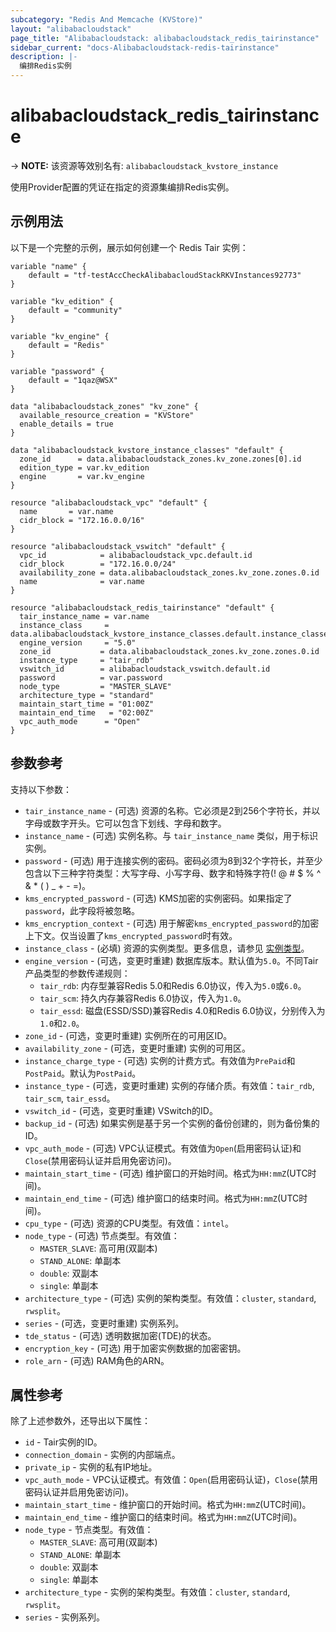 ```yaml
---
subcategory: "Redis And Memcache (KVStore)"
layout: "alibabacloudstack"
page_title: "Alibabacloudstack: alibabacloudstack_redis_tairinstance"
sidebar_current: "docs-Alibabacloudstack-redis-tairinstance"
description: |-
  编排Redis实例
---
```


# alibabacloudstack_redis_tairinstance
-> **NOTE:** 该资源等效别名有: `alibabacloudstack_kvstore_instance`

使用Provider配置的凭证在指定的资源集编排Redis实例。

## 示例用法

以下是一个完整的示例，展示如何创建一个 Redis Tair 实例：

```hcl
variable "name" {
    default = "tf-testAccCheckAlibabacloudStackRKVInstances92773"
}

variable "kv_edition" {
    default = "community"
}

variable "kv_engine" {
    default = "Redis"
}

variable "password" {
    default = "1qaz@WSX"
}

data "alibabacloudstack_zones" "kv_zone" {
  available_resource_creation = "KVStore"
  enable_details = true
}

data "alibabacloudstack_kvstore_instance_classes" "default" {
  zone_id      = data.alibabacloudstack_zones.kv_zone.zones[0].id
  edition_type = var.kv_edition
  engine       = var.kv_engine
}

resource "alibabacloudstack_vpc" "default" {
  name       = var.name
  cidr_block = "172.16.0.0/16"
}

resource "alibabacloudstack_vswitch" "default" {
  vpc_id            = alibabacloudstack_vpc.default.id
  cidr_block        = "172.16.0.0/24"
  availability_zone = data.alibabacloudstack_zones.kv_zone.zones.0.id
  name              = var.name
}

resource "alibabacloudstack_redis_tairinstance" "default" {
  tair_instance_name = var.name
  instance_class     = data.alibabacloudstack_kvstore_instance_classes.default.instance_classes.0.instance_class
  engine_version     = "5.0"
  zone_id           = data.alibabacloudstack_zones.kv_zone.zones.0.id
  instance_type     = "tair_rdb"
  vswitch_id        = alibabacloudstack_vswitch.default.id
  password          = var.password
  node_type         = "MASTER_SLAVE"
  architecture_type = "standard"
  maintain_start_time = "01:00Z"
  maintain_end_time   = "02:00Z"
  vpc_auth_mode      = "Open"
}
```

## 参数参考

支持以下参数：

* `tair_instance_name` - (可选) 资源的名称。它必须是2到256个字符长，并以字母或数字开头。它可以包含下划线、字母和数字。
* `instance_name` - (可选) 实例名称。与 `tair_instance_name` 类似，用于标识实例。
* `password` - (可选) 用于连接实例的密码。密码必须为8到32个字符长，并至少包含以下三种字符类型：大写字母、小写字母、数字和特殊字符(! @ # $ % ^ & * ( ) _ + - =)。
* `kms_encrypted_password` - (可选) KMS加密的实例密码。如果指定了`password`，此字段将被忽略。
* `kms_encryption_context` - (可选) 用于解密`kms_encrypted_password`的加密上下文。仅当设置了`kms_encrypted_password`时有效。
* `instance_class` - (必填)  资源的实例类型。更多信息，请参见 [实例类型](https://www.alibabacloud.com/help/en/apsaradb-for-redis/latest/instance-types)。
* `engine_version` - (可选，变更时重建) 数据库版本。默认值为`5.0`。不同Tair产品类型的参数传递规则：
  - `tair_rdb`: 内存型兼容Redis 5.0和Redis 6.0协议，传入为`5.0`或`6.0`。
  - `tair_scm`: 持久内存兼容Redis 6.0协议，传入为`1.0`。
  - `tair_essd`: 磁盘(ESSD/SSD)兼容Redis 4.0和Redis 6.0协议，分别传入为`1.0`和`2.0`。
* `zone_id` - (可选，变更时重建) 实例所在的可用区ID。
* `availability_zone` - (可选，变更时重建) 实例的可用区。
* `instance_charge_type` - (可选) 实例的计费方式。有效值为`PrePaid`和`PostPaid`。默认为`PostPaid`。
* `instance_type` - (可选，变更时重建) 实例的存储介质。有效值：`tair_rdb`, `tair_scm`, `tair_essd`。
* `vswitch_id` - (可选，变更时重建) VSwitch的ID。
* `backup_id` - (可选) 如果实例是基于另一个实例的备份创建的，则为备份集的ID。
* `vpc_auth_mode` - (可选) VPC认证模式。有效值为`Open`(启用密码认证)和`Close`(禁用密码认证并启用免密访问)。
* `maintain_start_time` - (可选) 维护窗口的开始时间。格式为`HH:mmZ`(UTC时间)。
* `maintain_end_time` - (可选) 维护窗口的结束时间。格式为`HH:mmZ`(UTC时间)。
* `cpu_type` - (可选) 资源的CPU类型。有效值：`intel`。
* `node_type` - (可选) 节点类型。有效值：
  - `MASTER_SLAVE`: 高可用(双副本)
  - `STAND_ALONE`: 单副本
  - `double`: 双副本
  - `single`: 单副本
* `architecture_type` - (可选) 实例的架构类型。有效值：`cluster`, `standard`, `rwsplit`。
* `series` - (可选，变更时重建) 实例系列。
* `tde_status` - (可选) 透明数据加密(TDE)的状态。
* `encryption_key` - (可选) 用于加密实例数据的加密密钥。
* `role_arn` - (可选) RAM角色的ARN。

## 属性参考

除了上述参数外，还导出以下属性：

* `id` - Tair实例的ID。
* `connection_domain` - 实例的内部端点。
* `private_ip` - 实例的私有IP地址。
* `vpc_auth_mode` - VPC认证模式。有效值：`Open`(启用密码认证)，`Close`(禁用密码认证并启用免密访问)。
* `maintain_start_time` - 维护窗口的开始时间。格式为`HH:mmZ`(UTC时间)。
* `maintain_end_time` - 维护窗口的结束时间。格式为`HH:mmZ`(UTC时间)。
* `node_type` - 节点类型。有效值：
  - `MASTER_SLAVE`: 高可用(双副本)
  - `STAND_ALONE`: 单副本
  - `double`: 双副本
  - `single`: 单副本
* `architecture_type` - 实例的架构类型。有效值：`cluster`, `standard`, `rwsplit`。
* `series` - 实例系列。